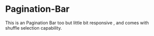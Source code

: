 # Pagination-Bar
This is an Pagination Bar too but little bit responsive , and comes with shuffle selection capability.
